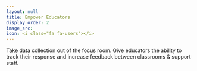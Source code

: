 ```yaml
---
layout: null
title: Empower Educators
display_order: 2
image_src: 
icon: <i class="fa fa-users"></i>
---
```

Take data collection out of the focus room. Give educators the ability to track their response and increase feedback between classrooms & support staff. 


